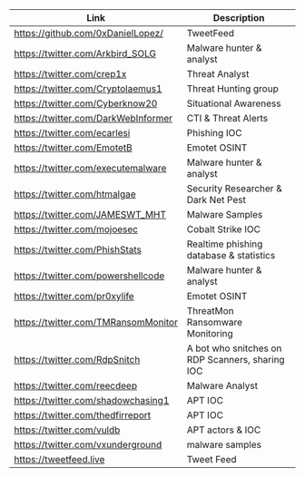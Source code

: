 |Link| Description |
| ------ | ------ |
|https://github.com/0xDanielLopez/| TweetFeed |
|https://twitter.com/Arkbird_SOLG| Malware hunter & analyst |
|https://twitter.com/crep1x | Threat Analyst |
|https://twitter.com/Cryptolaemus1 | Threat Hunting group |
|https://twitter.com/Cyberknow20 | Situational Awareness |
|https://twitter.com/DarkWebInformer | CTI & Threat Alerts |
|https://twitter.com/ecarlesi | Phishing IOC |
|https://twitter.com/EmotetB | Emotet OSINT | 
|https://twitter.com/executemalware | Malware hunter & analyst |
|https://twitter.com/htmalgae | Security Researcher & Dark Net Pest |
|https://twitter.com/JAMESWT_MHT | Malware Samples |
|https://twitter.com/mojoesec | Cobalt Strike IOC |
|https://twitter.com/PhishStats | Realtime phishing database & statistics |
|https://twitter.com/powershellcode | Malware hunter & analyst |
|https://twitter.com/pr0xylife | Emotet OSINT |
|https://twitter.com/TMRansomMonitor | ThreatMon Ransomware Monitoring |
|https://twitter.com/RdpSnitch | A bot who snitches on RDP Scanners, sharing IOC |
|https://twitter.com/reecdeep | Malware Analyst | 
|https://twitter.com/shadowchasing1 | APT IOC |
|https://twitter.com/thedfirreport | APT IOC |
|https://twitter.com/vuldb | APT actors & IOC |
|https://twitter.com/vxunderground | malware samples |
|https://tweetfeed.live | Tweet Feed |
